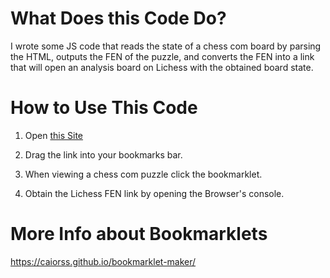 # What Does this Code Do?

I wrote some JS code that reads the state of a chess com board by parsing the HTML, outputs the FEN of the puzzle, and converts the FEN into a link that will open an analysis board on Lichess with the obtained board state.   

# How to Use This Code

1. Open [this Site](#)

2. Drag the link into your bookmarks bar.

3. When viewing a chess com puzzle click the bookmarklet.

4. Obtain the Lichess FEN link by opening the Browser's console.


# More Info about Bookmarklets

https://caiorss.github.io/bookmarklet-maker/
